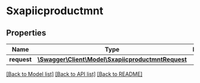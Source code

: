# Sxapiicproductmnt

## Properties
Name | Type | Description | Notes
------------ | ------------- | ------------- | -------------
**request** | [**\Swagger\Client\Model\SxapiicproductmntRequest**](SxapiicproductmntRequest.md) |  | [optional] 

[[Back to Model list]](../README.md#documentation-for-models) [[Back to API list]](../README.md#documentation-for-api-endpoints) [[Back to README]](../README.md)


